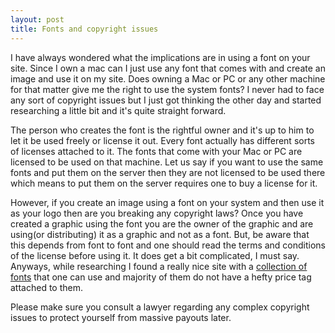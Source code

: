 ```yaml
---
layout: post
title: Fonts and copyright issues
---
```


I have always wondered what the implications are in using a font on your site. Since I own a mac can I just use any font that comes with and create an image and use it on my site. Does owning a Mac or PC or any other machine for that matter give me the right to use the system fonts? I never had to face any sort of copyright issues but I just got thinking the other day and started researching a little bit and it's quite straight forward.

The person who creates the font is the rightful owner and it's up to him to let it be used freely or license it out. Every font actually has different sorts of licenses attached to it. The fonts that come with your Mac or PC are licensed to be used on that machine. Let us say if you want to use the same fonts and put them on the server then they are not licensed to be used there which means to put them on the server requires one to buy a license for it.

However, if you create an image using a font on your system and then use it as your logo then are you breaking any copyright laws? Once you have created a graphic using the font you are the owner of the graphic and are using(or distributing) it as a graphic and not as a font. But, be aware that this depends from font to font and one should read the terms and conditions of the license before using it. It does get a bit complicated, I must say. Anyways, while researching I found a really nice site with a [collection of fonts](<http://www.fontsquirrel.com/fonts/list/mostdownloaded>) that one can use and majority of them do not have a hefty price tag attached to them.

Please make sure you consult a lawyer regarding any complex copyright issues to protect yourself from massive payouts later.